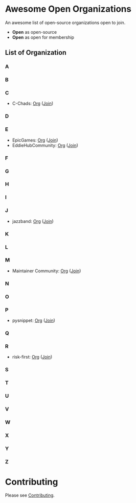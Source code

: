 # Awesome Open Organizations

An awesome list of open-source organizations open to join.
- **Open** as open-source
- **Open** as open for membership

## List of Organization

### A
### B
### C
- C-Chads: [Org](https://github.com/C-Chads/) ([Join](https://github.com/C-Chads/C-Chads))
### D
### E
- EpicGames: [Org](https://github.com/EpicGames/) ([Join](https://www.unrealengine.com/en-US/ue-on-github))
- EddieHubCommunity: [Org](https://github.com/EddieHubCommunity/) ([Join](https://github.com/EddieHubCommunity/support))
### F
### G
### H
### I
### J
- jazzband: [Org](https://github.com/jazzband/) ([Join](https://jazzband.co/))
### K
### L
### M
- Maintainer Community: [Org](https://github.com/maintainers/) ([Join](https://maintainers.github.com))
### N
### O
### P
- pysnippet: [Org](https://github.com/pysnippet/) ([Join](https://pysnippet.org/members))
### Q
### R
- risk-first: [Org](https://github.com/risk-first/) ([Join](https://github.com/risk-first/automation))
### S
### T
### U
### V
### W
### X
### Y
### Z

# Contributing
Please see [Contributing](https://github.com/diamant3/awesome-open-organizations/blob/main/CONTRIBUTING.md).

